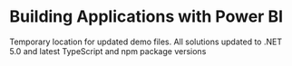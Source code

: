 # Building Applications with Power BI

Temporary location for updated demo files.
All solutions updated to .NET 5.0 and latest TypeScript and npm package versions

